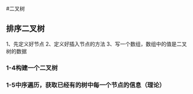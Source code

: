 #二叉树
## 排序二叉树
1、先定义好节点
2、定义好插入节点的方法
3、写一个数组，数组中的值是二叉树的数据
### 1-4构建一个二叉树
### 1-5中序遍历，获取已经有的树中每一个节点的信息（理论）